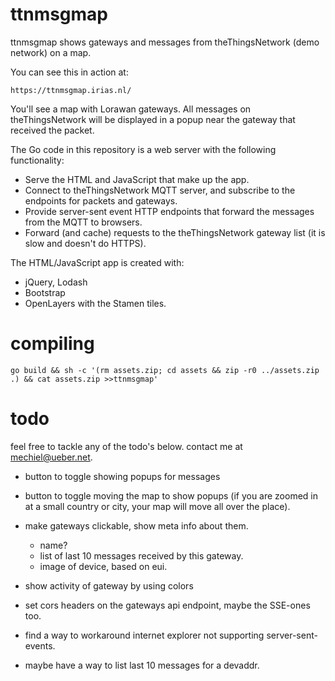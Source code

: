 # ttnmsgmap

ttnmsgmap shows gateways and messages from theThingsNetwork (demo network) on a map.

You can see this in action at:

	https://ttnmsgmap.irias.nl/

You'll see a map with Lorawan gateways. All messages on theThingsNetwork
will be displayed in a popup near the gateway that received the
packet.

The Go code in this repository is a web server with the following functionality:

- Serve the HTML and JavaScript that make up the app.
- Connect to theThingsNetwork MQTT server, and subscribe to the endpoints for packets and gateways.
- Provide server-sent event HTTP endpoints that forward the messages from the MQTT to browsers.
- Forward (and cache) requests to the theThingsNetwork gateway list (it is slow and doesn't do HTTPS).

The HTML/JavaScript app is created with:

- jQuery, Lodash
- Bootstrap
- OpenLayers with the Stamen tiles.


# compiling

	go build && sh -c '(rm assets.zip; cd assets && zip -r0 ../assets.zip .) && cat assets.zip >>ttnmsgmap'

# todo

feel free to tackle any of the todo's below.  contact me at mechiel@ueber.net.

- button to toggle showing popups for messages
- button to toggle moving the map to show popups (if you are zoomed in at a small country or city, your map will move all over the place).
- make gateways clickable, show meta info about them.
	- name?
	- list of last 10 messages received by this gateway.
	- image of device, based on eui.

- show activity of gateway by using colors
- set cors headers on the gateways api endpoint, maybe the SSE-ones too.
- find a way to workaround internet explorer not supporting server-sent-events.
- maybe have a way to list last 10 messages for a devaddr.
